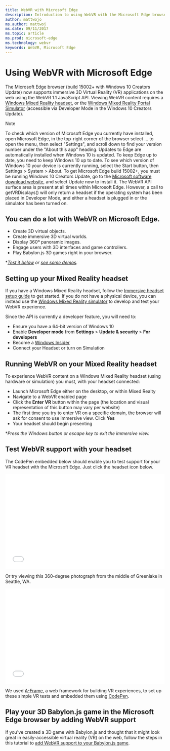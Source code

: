 ```yaml
---
title: WebVR with Microsoft Edge
description: Introduction to using WebVR with the Microsoft Edge browser.
author: mattwojo
ms.author: mattwoj
ms.date: 09/11/2017
ms.topic: article
ms.prod: microsoft-edge
ms.technology: webvr
keywords: WebVR, Microsoft Edge
---
```


# Using WebVR with Microsoft Edge

The Microsoft Edge browser (build 15002+ with Windows 10 Creators Update) now supports immersive 3D Virtual Reality (VR) applications on the web using the WebVR 1.1 JavaScript API. Viewing WebVR content requires a [Windows Mixed Reality headset](hardware.md), or the [Windows Mixed Reality Portal Simulator](//developer.microsoft.com/en-us/windows/mixed-reality/using_the_windows_mixed_reality_simulator) (accessible via Developer Mode in the Windows 10 Creators Update).

> [!Note]
> To check which version of Microsoft Edge you currently have installed, open Microsoft Edge, in the top-right corner of the browser select … to open the menu, then select "Settings", and scroll down to find your version number under the "About this app" heading. Updates to Edge are automatically installed when Windows 10 is updated. To keep Edge up to date, you need to keep Windows 10 up to date. To see which version of Windows 10 your device is currently running, select the Start  button, then Settings > System > About. To get Microsoft Edge build 15002+, you must be running Windows 10 Creators Update, go to the [Microsoft software download website](https://www.microsoft.com/software-download/windows10), and select Update now to install it. 
> The WebVR API surface area is present at all times within Microsoft Edge. However, a call to getVRDisplays() will only return a headset if the operating system has been placed in Developer Mode, and either a headset is plugged in or the simulator has been turned on.

## You can do a lot with WebVR on Microsoft Edge.
- Create 3D virtual objects.
- Create immersive 3D virtual worlds.
- Display 360º panoramic images.
- Engage users with 3D interfaces and game controllers.
- Play Babylon.js 3D games right in your browser.

**[Test it below](#test-webvr-support-with-your-headset) or [see some demos](demos.md).*

## Setting up your Mixed Reality headset

If you have a Windows Mixed Reality headset, follow the [Immersive headset setup guide](//developer.microsoft.com/en-us/windows/mixed-reality/immersive_headset_setup) to get started. If you do not have a physical device, you can instead use the [Windows Mixed Reality simulator](//developer.microsoft.com/en-us/windows/mixed-reality/using_the_windows_mixed_reality_simulator) to develop and test your WebVR experience.

Since the API is currently a developer feature, you will need to:
- Ensure you have a 64-bit version of Windows 10
- Enable **Developer mode** from **Settings** > **Update & security** > **For developers**
- Become a [Windows Insider](//insider.windows.com/)
- Connect your Headset or turn on Simulation

## Running WebVR on your Mixed Reality headset

To experience WebVR content on a Windows Mixed Reality headset (using hardware or simulation) you must, with your headset connected:
- Launch Microsoft Edge either on the desktop, or within Mixed Realty
- Navigate to a WebVR enabled page
- Click the **Enter VR** button within the page (the location and visual representation of this button may vary per website)
- The first time you try to enter VR on a specific domain, the browser will ask for consent to use immersive view. Click **Yes**
- Your headset should begin presenting

**Press the Windows button or escape key to exit the immersive view.*

## Test WebVR support with your headset

The CodePen embedded below should enable you to test support for your VR headset with the Microsoft Edge. Just click the headset icon below.

<iframe height='300' scrolling='no' title='WebVR with MicrosoftEdge' src='//codepen.io/MicrosoftEdgeDocumentation/embed/PJYBNO/?height=300&theme-id=31247&default-tab=result&embed-version=2' frameborder='no' allowtransparency='true' allowfullscreen='true' style='width: 100%;'>See the Pen <a href='https://codepen.io/MicrosoftEdgeDocumentation/pen/PJYBNO/'>WebVR with MicrosoftEdge</a> by Microsoft Edge Docs (<a href='https://codepen.io/MicrosoftEdgeDocumentation'>@MicrosoftEdgeDocumentation</a>) on <a href='https://codepen.io'>CodePen</a>.
</iframe>

Or try viewing this 360-degree photograph from the middle of Greenlake in Seattle, WA.

<iframe height='300' scrolling='no' title='WebVR 360-degree image with Microsoft Edge' src='//codepen.io/MicrosoftEdgeDocumentation/embed/MEgBJd/?height=300&theme-id=31247&default-tab=result&embed-version=2' frameborder='no' allowtransparency='true' allowfullscreen='true' style='width: 100%;'>See the Pen <a href='https://codepen.io/MicrosoftEdgeDocumentation/pen/MEgBJd/'>WebVR 360-degree image with Microsoft Edge</a> by Microsoft Edge Docs (<a href='https://codepen.io/MicrosoftEdgeDocumentation'>@MicrosoftEdgeDocumentation</a>) on <a href='https://codepen.io'>CodePen</a>.
</iframe>

We used [A-Frame](https://aframe.io), a web framework for building VR experiences, to set up these simple VR tests and embedded them using [CodePen](https://codepen.io/).


## Play your 3D Babylon.js game in the Microsoft Edge browser by adding WebVR support

If you've created a 3D game with Babylon.js and thought that it might look great in easily-accessible virtual reality (VR) on the web, follow the steps in this tutorial to [add WebVR support to your Babylon.js game](//docs.microsoft.com/windows/uwp/get-started/adding-webvr-to-a-babylonjs-game).

